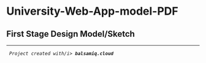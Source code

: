 # University-Web-App-model-PDF
>>>
## First Stage Design Model/Sketch

---

<code> <i>Project created with/i> <b>balsamiq.cloud</b> </code>

